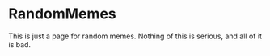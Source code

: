 # RandomMemes

This is just a page for random memes. Nothing of this is serious, and all of it is bad.

